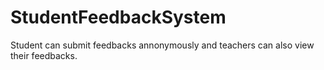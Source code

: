 # StudentFeedbackSystem
 Student can submit feedbacks annonymously and teachers can also view their feedbacks.
